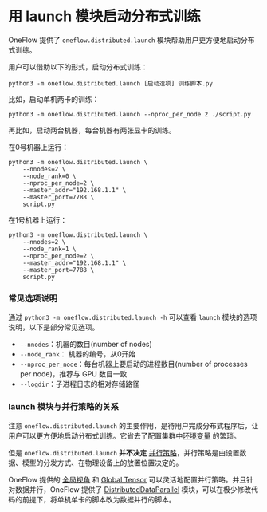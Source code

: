 # 用 launch 模块启动分布式训练

OneFlow 提供了 `oneflow.distributed.launch` 模块帮助用户更方便地启动分布式训练。

用户可以借助以下的形式，启动分布式训练：

```shell
python3 -m oneflow.distributed.launch [启动选项] 训练脚本.py
```

比如，启动单机两卡的训练：

```shell
python3 -m oneflow.distributed.launch --nproc_per_node 2 ./script.py
```

再比如，启动两台机器，每台机器有两张显卡的训练。

在0号机器上运行：

```shell
python3 -m oneflow.distributed.launch \
    --nnodes=2 \
    --node_rank=0 \
    --nproc_per_node=2 \
    --master_addr="192.168.1.1" \
    --master_port=7788 \
    script.py
```

在1号机器上运行：

```shell
python3 -m oneflow.distributed.launch \
    --nnodes=2 \
    --node_rank=1 \
    --nproc_per_node=2 \
    --master_addr="192.168.1.1" \
    --master_port=7788 \
    script.py
```

### 常见选项说明

通过 `python3 -m oneflow.distributed.launch -h` 可以查看 `launch` 模块的选项说明，以下是部分常见选项。

- `--nnodes`：机器的数目(number of nodes)
- `--node_rank`： 机器的编号，从0开始
- `--nproc_per_node`：每台机器上要启动的进程数目(number of processes per node)，推荐与 GPU 数目一致
- `--logdir`：子进程日志的相对存储路径

### launch 模块与并行策略的关系

注意 `oneflow.distributed.launch` 的主要作用，是待用户完成分布式程序后，让用户可以更方便地启动分布式训练。它省去了配置集群中[环境变量](./03_consistent_tensor.md#_5) 的繁琐。

但是 `oneflow.distributed.launch` **并不决定** [并行策略](./01_introduction.md)，并行策略是由设置数据、模型的分发方式、在物理设备上的放置位置决定的。

OneFlow 提供的 [全局视角](./02_sbp.md) 和 [Global Tensor](./03_consistent_tensor.md) 可以灵活地配置并行策略。并且针对数据并行，OneFlow 提供了 [DistributedDataParallel](./05_ddp.md) 模块，可以在极少修改代码的前提下，将单机单卡的脚本改为数据并行的脚本。
